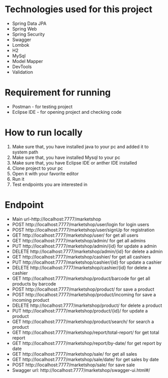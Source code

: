 # Technologies used for this project
- Spring Data JPA
- Spring Web
- Spring Security
- Swagger
- Lombok
- H2
- MySql
- Model Mapper
- DevTools
- Validation

# Requirement for running
- Postman - for testing project
- Eclipse IDE - for opening project and checking code

# How to run locally
1. Make sure that, you have installed java to your pc and added it to system path
2. Make sure that, you have installed Mysql to your pc
3. Make sure that, you have Eclipse IDE  or anther IDE installed
4. Clone project to your pc
5. Open it with your favorite editor
6. Run it
7. Test endpoints you are interested in

<h1>Endpoint</h1>
<ul>
<li> Main url-http://localhost:7777/marketshop </li>
<li> POST http://localhost:7777/marketshop/user/login for login users </li>
<li> POST http://localhost:7777/marketshop/user/signUp for registration </li>
<li> GET http://localhost:7777/marketshop/user/ for get all users </li>
<li> GET http://localhost:7777/marketshop/admin/ for get all admins </li>
<li> PUT http://localhost:7777/marketshop/admin/{id} for update a admin </li>
<li> DELETE http://localhost:7777/marketshop/admin/{id} for delete a admin </li>
<li> GET http://localhost:7777/marketshop/cashier/ for get all cashiers </li>
<li> PUT http://localhost:7777/marketshop/cashier/{id} for update a cashier </li>
<li> DELETE http://localhost:7777/marketshop/cashier/{id} for delete a cashier </li>
<li> GET http://localhost:7777/marketshop/product/barcode for get all products by barcode </li>
<li> POST http://localhost:7777/marketshop/product/ for save a product </li> 
<li> POST http://localhost:7777/marketshop/product/incoming for save a incoming product </li>
<li> DELETE http://localhost:7777/marketshop/product/ for delete a product </li>
<li> PUT http://localhost:7777/marketshop/product/{id}/ for update a product </li>
<li> GET http://localhost:7777/marketshop/product/search/ for search a product </li>
<li> GET http://localhost:7777/marketshop/report/total-report/ for get total report </li>
<li> GET http://localhost:7777/marketshop/report/by-date/ for get report by date </li>
<li> GET http://localhost:7777/marketshop/sale/ for get all sales </li>
<li> GET http://localhost:7777/marketshop/sale/date/ for get sales by date </li>
<li> POST http://localhost:7777/marketshop/sale/ for save sale </li>
<li> Swagger url: http://localhost:7777/marketshop/swagger-ui.html#/ </li>
</ul>
